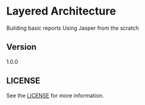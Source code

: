 # Layered Architecture
Building basic reports Using Jasper from the scratch

## Version
1.0.0

## LICENSE
See the [LICENSE](LICENSE) for more information.

